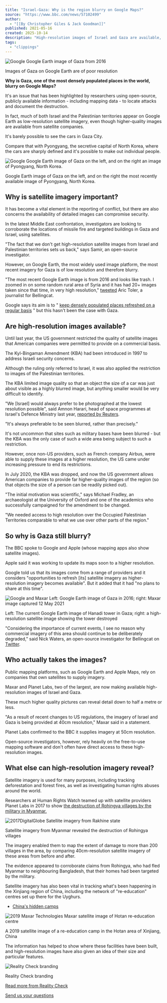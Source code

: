 ```yaml
---
title: "Israel-Gaza: Why is the region blurry on Google Maps?"
source: "https://www.bbc.com/news/57102499"
author:
  - "[[By Christopher Giles & Jack Goodman]]"
published: 2021-05-16
created: 2025-10-14
description: "High-resolution images of Israel and Gaza are available, so why not via public mapping tools?"
tags:
  - "clippings"
---
```

![Google Google Earth image of Gaza from 2016](https://ichef.bbci.co.uk/news/240/cpsprodpb/862E/production/_118505343_gaza_4_grey_976.jpg.webp)

Images of Gaza on Google Earth are of poor resolution

**Why is Gaza, one of the most densely populated places in the world, blurry on Google Maps?**

It's an issue that has been highlighted by researchers using open-source, publicly available information - including mapping data - to locate attacks and document the destruction.

In fact, much of both Israel and the Palestinian territories appear on Google Earth as low-resolution satellite imagery, even though higher-quality images are available from satellite companies.

It's barely possible to see the cars in Gaza City.

Compare that with Pyongyang, the secretive capital of North Korea, where the cars are sharply defined and it's possible to make out individual people.

![Google Google Earth image of Gaza on the left, and on the right an image of Pyongyang, North Korea.](https://ichef.bbci.co.uk/news/240/cpsprodpb/380E/production/_118505341_gaza_pyongyang_comp_976.jpg.webp)

Google Earth image of Gaza on the left, and on the right the most recently available image of Pyongyang, North Korea.

## Why is satellite imagery important?

It has become a vital element in the reporting of conflict, but there are also concerns the availability of detailed images can compromise security.

In the latest Middle East confrontation, investigators are looking to corroborate the locations of missile fire and targeted buildings in Gaza and Israel, using satellites.

"The fact that we don't get high-resolution satellite images from Israel and Palestinian territories sets us back," says Samir, an open-source investigator.

However, on Google Earth, the most widely used image platform, the most recent imagery for Gaza is of low resolution and therefore blurry.

"The most recent Google Earth image is from 2016 and looks like trash. I zoomed in on some random rural area of Syria and it has had 20+ images taken since that time, in very high resolution," [tweeted](https://twitter.com/AricToler/status/1392204135924224005) Aric Toler, a journalist for Bellingcat.

Google says its aim is to " [keep densely populated places refreshed on a regular basis](https://blog.google/products/maps/how-do-satellite-images-work/) " but this hasn't been the case with Gaza.

## Are high-resolution images available?

Until last year, the US government restricted the quality of satellite images that American companies were permitted to provide on a commercial basis.

The Kyl-Bingaman Amendment (KBA) had been introduced in 1997 to address Israeli security concerns.

Although the ruling only referred to Israel, it was also applied the restriction to images of the Palestinian territories.

The KBA limited image quality so that an object the size of a car was just about visible as a highly blurred image, but anything smaller would be very difficult to identify.

"We \[Israel\] would always prefer to be photographed at the lowest resolution possible", said Amnon Harari, head of space programmes at Israel's Defence Ministry last year, [reported by Reuters](https://www.reuters.com/article/uk-israel-usa-satellites-idUKKBN2470VE).

"It's always preferable to be seen blurred, rather than precisely."

It's not uncommon that sites such as military bases have been blurred - but the KBA was the only case of such a wide area being subject to such a restriction.

However, once non-US providers, such as French company Airbus, were able to supply these images at a higher resolution, the US came under increasing pressure to end its restrictions.

In July 2020, the KBA was dropped, and now the US government allows American companies to provide far higher-quality images of the region (so that objects the size of a person can be readily picked out).

"The initial motivation was scientific," says Michael Fradley, an archaeologist at the University of Oxford and one of the academics who successfully campaigned for the amendment to be changed.

"We needed access to high resolution over the Occupied Palestinian Territories comparable to what we use over other parts of the region."

## So why is Gaza still blurry?

The BBC spoke to Google and Apple (whose mapping apps also show satellite images).

Apple said it was working to update its maps soon to a higher resolution.

Google told us that its images come from a range of providers and it considers "opportunities to refresh \[its\] satellite imagery as higher-resolution imagery becomes available". But it added that it had "no plans to share at this time".

![Google and Maxar Left: Google Earth image of Gaza in 2016; right: Maxar image captured 12 May 2021](https://ichef.bbci.co.uk/news/240/cpsprodpb/125B6/production/_118509157_gaza_tower_images_976-nc.png.webp)

Left: The current Google Earth image of Hanadi tower in Gaza; right: a high-resolution satellite image showing the tower destroyed

"Considering the importance of current events, I see no reason why commercial imagery of this area should continue to be deliberately degraded," said Nick Waters, an open-source investigator for Bellingcat on [Twitter](https://twitter.com/N_Waters89/status/1392063707199455236).

## Who actually takes the images?

Public mapping platforms, such as Google Earth and Apple Maps, rely on companies that own satellites to supply imagery.

Maxar and Planet Labs, two of the largest, are now making available high-resolution images of Israel and Gaza.

These much higher quality pictures can reveal detail down to half a metre or less.

"As a result of recent changes to US regulations, the imagery of Israel and Gaza is being provided at 40cm resolution," Maxar said in a statement.

Planet Labs confirmed to the BBC it supplies imagery at 50cm resolution.

Open-source investigators, however, rely heavily on the free-to-use mapping software and don't often have direct access to these high-resolution images.

## What else can high-resolution imagery reveal?

Satellite imagery is used for many purposes, including tracking deforestation and forest fires, as well as investigating human rights abuses around the world.

Researchers at Human Rights Watch teamed up with satellite providers Planet Labs in 2017 to show [the destruction of Rohingya villages by the military in Myanmar.](https://www.hrw.org/news/2017/11/30/new-satellite-imagery-partnership)

![2017DigitalGlobe Satellite imagery from Rakhine state](https://ichef.bbci.co.uk/news/240/cpsprodpb/718D/production/_118496092_rakhine_2017digitalglobe.jpg.webp)

Satellite imagery from Myanmar revealed the destruction of Rohingya villages

The imagery enabled them to map the extent of damage to more than 200 villages in the area, by comparing 40cm-resolution satellite imagery of these areas from before and after.

The evidence appeared to corroborate claims from Rohingya, who had fled Myanmar to neighbouring Bangladesh, that their homes had been targeted by the military.

Satellite imagery has also been vital in tracking what's been happening in the Xinjiang region of China, including the network of "re-education" centres set up there for the Uyghurs.

- [China's hidden camps](https://www.bbc.co.uk/news/resources/idt-sh/China_hidden_camps)

![2019 Maxar Technologies Maxar satellite image of Hotan re-education centre](https://ichef.bbci.co.uk/news/240/cpsprodpb/3FAD/production/_118510361_maxar_hotan_xinjiang_gettyimages-1198373243.jpg.webp)

A 2019 satellite image of a re-education camp in the Hotan area of Xinjiang, China

The information has helped to show where these facilities have been built, and high-resolution images have also given an idea of their size and particular features.

![Reality Check branding](https://ichef.bbci.co.uk/news/240/cpsprodpb/1848/production/_98761260_onlinebanner_976x280.jpg.webp)

Reality Check branding

[Read more from Reality Check](http://www.bbc.co.uk/realitycheck)

[Send us your questions](http://www.bbc.co.uk/news/uk-41928747)